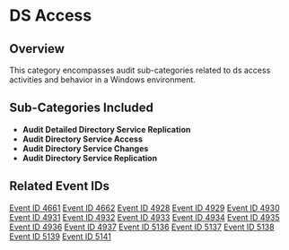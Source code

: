 # DS Access

## Overview

This category encompasses audit sub-categories related to ds access activities and behavior in a Windows environment.

## Sub-Categories Included

- **Audit Detailed Directory Service Replication**
- **Audit Directory Service Access**
- **Audit Directory Service Changes**
- **Audit Directory Service Replication**

## Related Event IDs

[Event ID 4661](/EventID_Lookup?event_id=4661&provider=Microsoft-Security-Auditing)
[Event ID 4662](/EventID_Lookup?event_id=4662&provider=Microsoft-Security-Auditing)
[Event ID 4928](/EventID_Lookup?event_id=4928&provider=Microsoft-Security-Auditing)
[Event ID 4929](/EventID_Lookup?event_id=4929&provider=Microsoft-Security-Auditing)
[Event ID 4930](/EventID_Lookup?event_id=4930&provider=Microsoft-Security-Auditing)
[Event ID 4931](/EventID_Lookup?event_id=4931&provider=Microsoft-Security-Auditing)
[Event ID 4932](/EventID_Lookup?event_id=4932&provider=Microsoft-Security-Auditing)
[Event ID 4933](/EventID_Lookup?event_id=4933&provider=Microsoft-Security-Auditing)
[Event ID 4934](/EventID_Lookup?event_id=4934&provider=Microsoft-Security-Auditing)
[Event ID 4935](/EventID_Lookup?event_id=4935&provider=Microsoft-Security-Auditing)
[Event ID 4936](/EventID_Lookup?event_id=4936&provider=Microsoft-Security-Auditing)
[Event ID 4937](/EventID_Lookup?event_id=4937&provider=Microsoft-Security-Auditing)
[Event ID 5136](/EventID_Lookup?event_id=5136&provider=Microsoft-Security-Auditing)
[Event ID 5137](/EventID_Lookup?event_id=5137&provider=Microsoft-Security-Auditing)
[Event ID 5138](/EventID_Lookup?event_id=5138&provider=Microsoft-Security-Auditing)
[Event ID 5139](/EventID_Lookup?event_id=5139&provider=Microsoft-Security-Auditing)
[Event ID 5141](/EventID_Lookup?event_id=5141&provider=Microsoft-Security-Auditing)
